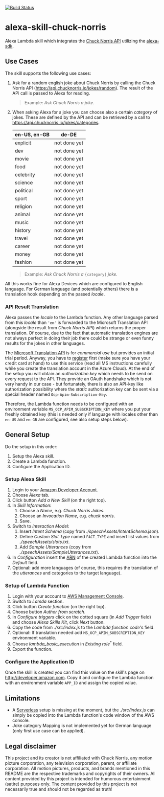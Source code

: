 [![Build Status](https://travis-ci.org/deadratfink/alexa-skill-chuck-norris.svg?branch=master)](https://travis-ci.org/deadratfink/alexa-skill-chuck-norris)

# alexa-skill-chuck-norris

Alexa Lambda skill which integrates the [Chuck Norris API](https://api.chucknorris.io) utilizing the
[alexa-sdk](https://github.com/alexa/alexa-skills-kit-sdk-for-nodejs).

## Use Cases

The skill supports the following use cases: 

1. Ask for a random english joke about Chuck Norris by calling the Chuck Norris API
   (https://api.chucknorris.io/jokes/random). The result of the API call is passed to Alexa for reading.
   
   > Example: _Ask Chuck Norris a joke._
2. When asking Alexa for a joke you can choose also a certain _category_ of jokes. These are defined by the API
   and can be retrieved by a call to https://api.chucknorris.io/jokes/categories.
   
   |en-US, en-GB|de-DE|
   |---|---|
   |explicit|not done yet|
   |dev|not done yet|
   |movie|not done yet|
   |food|not done yet|
   |celebrity|not done yet|
   |science|not done yet|
   |political|not done yet|
   |sport|not done yet|
   |religion|not done yet|
   |animal|not done yet|
   |music|not done yet|
   |history|not done yet|
   |travel|not done yet|
   |career|not done yet|
   |money|not done yet|
   |fashion|not done yet|

   > Example: _Ask Chuck Norris a_ `{category}` _joke._

All this works fine for Alexa Devices which are configured to English language. For German language (and potentially others)
there is a translation hook depending on the passed _locale_.

### API Result Translation

Alexa passes the _locale_ to the Lambda function. Any other language parsed from this _locale_ than `'en'` is
forwarded to the Microsoft Translation API (alongside the result from _Chuck Norris API_) which returns the proper
translation. Of course, due to the fact that automatic translation engines are not always perfect in doing their job 
there could be strange or even funny results for the jokes in other languages.

The [Microsoft Translation API](https://www.microsoft.com/en-us/translator/translatorapi.aspx) is
for _commercial use_ but provides an initial trial period. Anyway, you have to
[register](https://www.microsoft.com/en-us/translator/getstarted.aspx) 
first (make sure you have your credit card at hand) to use this service (read all MS instructions carefully
while you create the translation account in the Azure Cloud). At the end of the setup you will obtain an _authorization key_
which needs to be send on every request to the API. They provide an OAuth handshake which
is not very handy in our case - but fortunately, there is also an API-key like authorization possibility where the
_static_ authorization key can be sent via a special header named `Ocp-Apim-Subscription-Key`.

Therefore, the Lambda function needs to be configured with an environment variable `MS_OCP_APIM_SUBSCRIPTION_KEY` where 
you put your freshly obtained key (this is needed only if language with locales other than `en-US` and `en-GB` are
configured, see also setup steps below).

## General Setup

Do the setup in this order:

1. Setup the Alexa skill.
2. Create a Lambda function.
3. Configure the Application ID.

### Setup Alexa Skill

1. Login to your [Amazon Developer Account](http://developer.amazon.com).
2. Choose _Alexa_ tab.
3. Click button _Add a New Skill_ (on the right top).
4. In _Skill Information_:
    1. Choose a _Name_, e.g. _Chuck Norris Jokes_.
    2. Choose an _Invocation Name_, e.g. _chuck norris_.
    3. Save.
5. Switch to _Interaction Model_:
    1. Insert _Intent Schema_ (copy from _./speechAssets/IntentSchema.json_).
    2. Define _Custom Slot Type_ named `FACT_TYPE` and insert list values from _./speechAssets/slots.txt_.
    3. Add _Sample Utterances_ (copy from _./speechAssets/SampleUtterances.txt_).
6. In _Configuration_ insert the [ARN](https://docs.aws.amazon.com/en_us/general/latest/gr/aws-arns-and-namespaces.html)
   of the created Lambda function into the _Default_ field.
7. Optional: add more languages (of course, this requires the translation of the _utterances_ and categories to the target language).

### Setup of Lambda Function

1. Login with your account to [AWS Management Console](https://aws.amazon.com).
2. Switch to _Lamda_ section.
3. Click button _Create function_ (on the right top).
4. Choose button _Author from scratch_.
5. In _Configure triggers_ click on the dotted square (in _Add Trigger_ field) and choose _Alexa Skills Kit_, click _Next_ button.
6. Copy the code from _./src/index.js_ to the _Lambda function code_'s field.
7. Optional: If translation needed add `MS_OCP_APIM_SUBSCRIPTION_KEY` environment variable.
8. Choose _lambda_basic_execution_ in _Existing role<sup>*</sup>_ field.
9. Export the function.

### Configure the Application ID

Once the skill is created you can find this value on the skill's page on http://developer.amazon.com. Copy it and
configure the Lambda function with an environment variable `APP_ID` and assign the copied value.

## Limitations

- A [Serverless](https://serverless.readme.io) setup is missing at the moment, but the _./src/index.js_ can simply be copied
into the Lambda function's code window of the AWS console.
- Joke category Mapping is not implemented yet for German language (only first use case can be applied).

## Legal disclaimer

This project and its creator is not affiliated with Chuck Norris, any motion picture corporation, any television
corporation, parent, or affiliate corporation. All motion pictures, products, and brands mentioned in this README
are the respective trademarks and copyrights of their owners. All content provided by this project is intended for
humorous entertainment (satire) purposes only. The content provided by this project is not necessarily true and
should not be regarded as truth!
